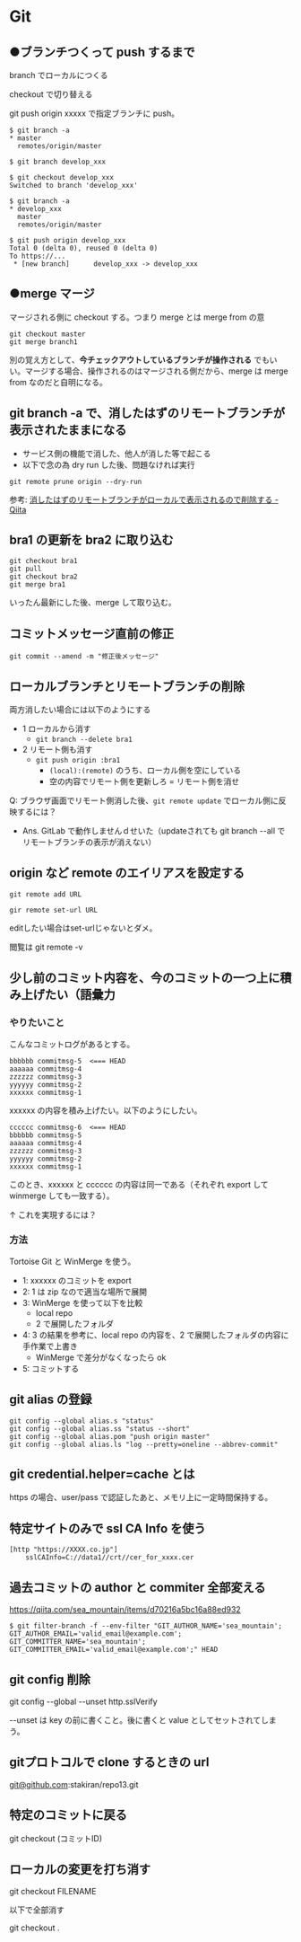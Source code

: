 # Git

## ●ブランチつくって push するまで
branch でローカルにつくる

checkout で切り替える

git push origin xxxxx で指定ブランチに push。

```
$ git branch -a
* master
  remotes/origin/master

$ git branch develop_xxx

$ git checkout develop_xxx
Switched to branch 'develop_xxx'

$ git branch -a
* develop_xxx
  master
  remotes/origin/master

$ git push origin develop_xxx
Total 0 (delta 0), reused 0 (delta 0)
To https://...
 * [new branch]      develop_xxx -> develop_xxx
```

## ●merge マージ
マージされる側に checkout する。つまり merge とは merge from の意

```
git checkout master
git merge branch1
```

別の覚え方として、**今チェックアウトしているブランチが操作される** でもいい。マージする場合、操作されるのはマージされる側だから、merge は merge from なのだと自明になる。

## git branch -a で、消したはずのリモートブランチが表示されたままになる
- サービス側の機能で消した、他人が消した等で起こる
- 以下で念の為 dry run した後、問題なければ実行

```
git remote prune origin --dry-run
```

参考: [消したはずのリモートブランチがローカルで表示されるので削除する - Qiita](https://qiita.com/nantekkotai/items/0ca7c9e850eff65aaf66)

## bra1 の更新を bra2 に取り込む

```
git checkout bra1
git pull
git checkout bra2
git merge bra1
```

いったん最新にした後、merge して取り込む。

## コミットメッセージ直前の修正

```
git commit --amend -m "修正後メッセージ"
```

## ローカルブランチとリモートブランチの削除
両方消したい場合には以下のようにする

- 1 ローカルから消す
    - `git branch --delete bra1`
- 2 リモート側も消す
    - `git push origin :bra1`
        - `(local):(remote)` のうち、ローカル側を空にしている
        - 空の内容でリモート側を更新しろ = リモート側を消せ

Q: ブラウザ画面でリモート側消した後、`git remote update` でローカル側に反映するには？

- Ans. GitLab で動作しませんｄせいた（updateされても git branch --all でリモートブランチの表示が消えない）

## origin など remote のエイリアスを設定する

```
git remote add URL

gir remote set-url URL
```

editしたい場合はset-urlじゃないとダメ。

閲覧は git remote -v

## 少し前のコミット内容を、今のコミットの一つ上に積み上げたい（語彙力

### やりたいこと
こんなコミットログがあるとする。

```
bbbbbb commitmsg-5  <=== HEAD
aaaaaa commitmsg-4
zzzzzz commitmsg-3
yyyyyy commitmsg-2
xxxxxx commitmsg-1
```

xxxxxx の内容を積み上げたい。以下のようにしたい。

```
cccccc commitmsg-6  <=== HEAD
bbbbbb commitmsg-5
aaaaaa commitmsg-4
zzzzzz commitmsg-3
yyyyyy commitmsg-2
xxxxxx commitmsg-1
```

このとき、xxxxxx と cccccc の内容は同一である（それぞれ export して winmerge しても一致する）。

↑ これを実現するには？

### 方法
Tortoise Git と WinMerge を使う。

- 1: xxxxxx のコミットを export
- 2: 1 は zip なので適当な場所で展開
- 3: WinMerge を使って以下を比較
    - local repo
    - 2 で展開したフォルダ
- 4: 3 の結果を参考に、local repo の内容を、2 で展開したフォルダの内容に手作業で上書き
    - WinMerge で差分がなくなったら ok
- 5: コミットする

## git alias の登録

```
git config --global alias.s "status"
git config --global alias.ss "status --short"
git config --global alias.pom "push origin master"
git config --global alias.ls "log --pretty=oneline --abbrev-commit" 
```

## git credential.helper=cache とは
https の場合、user/pass で認証したあと、メモリ上に一定時間保持する。

## 特定サイトのみで ssl CA Info を使う

```
[http "https://XXXX.co.jp"]
	sslCAInfo=C://data1//crt//cer_for_xxxx.cer
```

## 過去コミットの author と commiter 全部変える
https://qiita.com/sea_mountain/items/d70216a5bc16a88ed932

```
$ git filter-branch -f --env-filter "GIT_AUTHOR_NAME='sea_mountain'; GIT_AUTHOR_EMAIL='valid_email@example.com'; GIT_COMMITTER_NAME='sea_mountain'; GIT_COMMITTER_EMAIL='valid_email@example.com';" HEAD 
```

## git config 削除
git config --global --unset http.sslVerify

--unset は key の前に書くこと。後に書くと value としてセットされてしまう。

## gitプロトコルで clone するときの url
git@github.com:stakiran/repo13.git

## 特定のコミットに戻る
git checkout (コミットID)

## ローカルの変更を打ち消す
git checkout FILENAME

以下で全部消す

git checkout .
